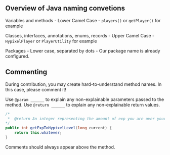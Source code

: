 ## Overview of Java naming convetions
Variables and methods - Lower Camel Case - `players()` or `getPlayer()` for example

Classes, interfaces, annotations, enums, records - Upper Camel Case - `HypixelPlayer` or `PlayerUtility` for example

Packages - Lower case, separated by dots - Our package name is already configured.

## Commenting
During contribution, you may create hard-to-understand method names.
In this case, please comment it!

Use `@param ______` to explain any non-explainable parameters passed to the method.
Use `@return ______` to explain any non-explainable return values.

```java
/*
 *  @return An integer representing the amount of exp you are over your previous, full level.
*/
public int getExpToHypixelLevel(long current) {
    return this.whatever;
}
```

Comments should always appear above the method.
